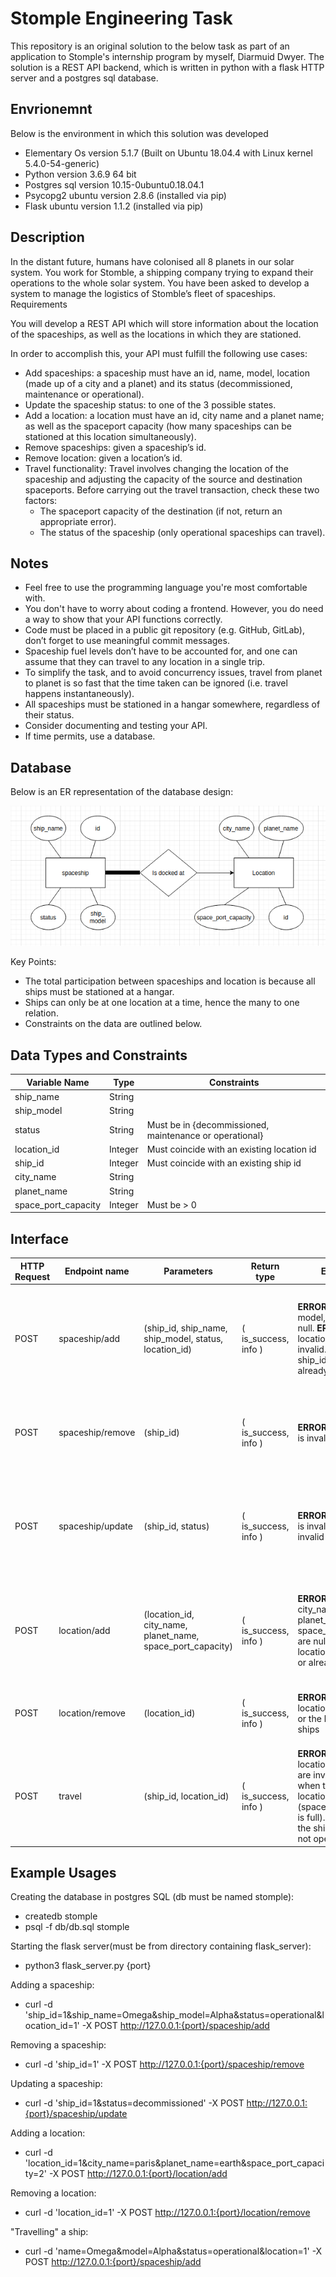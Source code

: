 # Stomple Engineering Task

This repository is an original solution to the below task as part of an
application to Stomple's internship program by myself, Diarmuid Dwyer.
The solution is a REST API backend, which is written in python with a flask HTTP
server and a postgres sql database.

## Envrionemnt

Below is the environment in which this solution was developed
- Elementary Os version 5.1.7 (Built on Ubuntu 18.04.4 with Linux kernel 5.4.0-54-generic)
- Python version 3.6.9 64 bit
- Postgres sql version 10.15-0ubuntu0.18.04.1
- Psycopg2 ubuntu version 2.8.6 (installed via pip)
- Flask ubuntu version 1.1.2 (installed via pip)

## Description

In the distant future, humans have colonised all 8 planets in our solar system. You work for Stomble, a shipping company trying to expand their operations to the whole solar system. You have been asked to develop a system to manage the logistics of Stomble’s fleet of spaceships.
Requirements

You will develop a REST API which will store information about the location of the spaceships, as well as the locations in which they are stationed.

In order to accomplish this, your API must fulfill the following use cases:

- Add spaceships: a spaceship must have an id, name, model, location (made up of a city and a planet) and its status (decommissioned, maintenance or operational).
- Update the spaceship status: to one of the 3 possible states.
- Add a location: a location must have an id, city name and a planet name; as well as the spaceport capacity (how many spaceships can be stationed at this location simultaneously).
- Remove spaceships: given a spaceship’s id.
- Remove location: given a location’s id.
- Travel functionality: Travel involves changing the location of the spaceship and adjusting the capacity of the source and destination spaceports. Before carrying out the travel transaction, check these two factors:
    - The spaceport capacity of the destination (if not, return an appropriate error).
    - The status of the spaceship (only operational spaceships can travel).

## Notes

- Feel free to use the programming language you're most comfortable with.
- You don't have to worry about coding a frontend. However, you do need a way to show that your API functions correctly.
- Code must be placed in a public git repository (e.g. GitHub, GitLab), don’t forget to use meaningful commit messages.
- Spaceship fuel levels don’t have to be accounted for, and one can assume that they can travel to any location in a single trip.
- To simplify the task, and to avoid concurrency issues, travel from planet to planet is so fast that the time taken can be ignored (i.e. travel happens instantaneously).
- All spaceships must be stationed in a hangar somewhere, regardless of their status.
- Consider documenting and testing your API.
- If time permits, use a database.

## Database

Below is an ER representation of the database design:

![Alt](Er.png "The ER diagram of the Stomple database")

Key Points:

- The total participation between spaceships and location is because all ships must be stationed at a hangar.
- Ships can only be at one location at a time, hence the many to one relation.
- Constraints on the data are outlined below.

## Data Types and Constraints

|Variable Name|Type|Constraints|
|-------------|----|-----------|
|ship_name|String||
|ship_model|String||
|status|String|Must be in {decommissioned, maintenance or operational}|
|location_id|Integer|Must coincide with an existing location id|
|ship_id|Integer|Must coincide with an existing ship id|
|city_name|String||
|planet_name|String||
|space_port_capacity|Integer|Must be > 0|

## Interface

|HTTP Request|Endpoint name|Parameters|Return type|Exception|Description|
|------------|-------------|----------|-----------|---------|-----------|
|POST|spaceship/add|(ship_id, ship_name, ship_model, status, location_id)|( is_success, info )| **ERROR** when name, model, or status are null. **ERROR** when location or status is invalid. **ERROR** when ship_id is invalid or already exists| Given a spaceships name, model, status and location add a spaceship to the database|
|POST|spaceship/remove|(ship_id)|( is_success, info )| **ERROR** when ship_id is invalid| Given a spaceships ship_id remove a spaceship from the database|
|POST|spaceship/update|(ship_id, status)|( is_success, info )| **ERROR** when ship_id is invalid or status is invalid| Given a spaceships ship_id and a valid status, update the spaceships status in the database|
|POST|location/add|(location_id, city_name, planet_name, space_port_capacity)|( is_success, info )| **ERROR** when city_name, planet_name or space_port_capacity are null. **ERROR** when location_id is invalid or already exists| Given a locations space port capacity, city and planet name add it to the database|
|POST|location/remove|(location_id)|( is_success, info )| **ERROR** when location_id is invalid or the location has ships| Given a locations id, remove the location from the database|
|POST|travel|(ship_id, location_id)|( is_success, info )|**ERROR** when location_id or ship_id are invalid. **ERROR** when the given location is full (space_port_capacity is full). **ERROR** when the ships status is not operational| Given a spaceships id and a locations id, move the spaceship to that location.|

## Example Usages

Creating the database in postgres SQL (db must be named stomple):
- createdb stomple
- psql -f db/db.sql stomple

Starting the flask server(must be from directory containing flask_server):
- python3 flask_server.py {port}

Adding a spaceship:
- curl -d 'ship_id=1&ship_name=Omega&ship_model=Alpha&status=operational&location_id=1' -X POST http://127.0.0.1:{port}/spaceship/add

Removing a spaceship:
- curl -d 'ship_id=1' -X POST http://127.0.0.1:{port}/spaceship/remove

Updating a spaceship:
- curl -d 'ship_id=1&status=decommissioned' -X POST http://127.0.0.1:{port}/spaceship/update

Adding a location:
- curl -d 'location_id=1&city_name=paris&planet_name=earth&space_port_capacity=2' -X POST http://127.0.0.1:{port}/location/add

Removing a location:
- curl -d 'location_id=1' -X POST http://127.0.0.1:{port}/location/remove

"Travelling" a ship:
- curl -d 'name=Omega&model=Alpha&status=operational&location=1' -X POST http://127.0.0.1:{port}/spaceship/add
